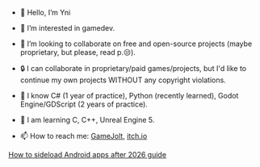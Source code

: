 - 👋 Hello, I’m Yni
- 👀 I’m interested in gamedev.
- 💞️ I’m looking to collaborate on free and open-source projects (maybe proprietary, but please, read p.😒).
- 🔒 I can collaborate in proprietary/paid games/projects, but I'd like to continue my own projects WITHOUT any copyright violations.
- 🌱 I know C# (1 year of practice), Python (recently learned), Godot Engine/GDScript (2 years of practice).
- 🌱 I am learning C, C++, Unreal Engine 5.

- 📫 How to reach me: [GameJolt](https://gamejolt.com/@Yni_Viar), [itch.io](https://yniviar.itch.io/)

[How to sideload Android apps after 2026 guide](https://github.com/Yni-Viar/Yni-Viar/blob/main/google-android-2026-foss.md)
<!--- - 💻 Other social media: 

Yni-Viar/Yni-Viar is a ✨ special ✨ repository because its `README.md` (this file) appears on your GitHub profile.
You can click the Preview link to take a look at your changes.
--->
